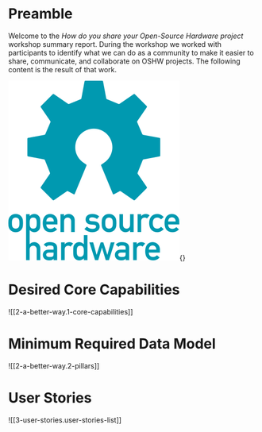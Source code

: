 
# Preamble

Welcome to the *How do you share your Open-Source Hardware project* workshop summary report. During the workshop we worked with participants to identify what we can do as a community to make it easier to share, communicate, and collaborate on OSHW projects. The following content is the result of that work.

![](/assets/oshw-logo.svg){}

# Desired Core Capabilities

![[2-a-better-way.1-core-capabilities]]

# Minimum Required Data Model

![[2-a-better-way.2-pillars]]

# User Stories

![[3-user-stories.user-stories-list]]
